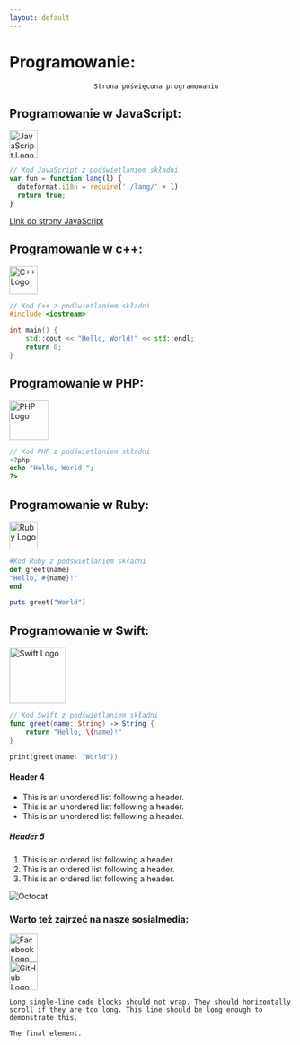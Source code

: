 ```yaml
---
layout: default
---
```


# Programowanie:

````
                     Strona poświęcona programowaniu 

````

## Programowanie w JavaScript:
<img src="https://upload.wikimedia.org/wikipedia/commons/9/99/Unofficial_JavaScript_logo_2.svg" alt="JavaScript Logo" width="50">

```js
// Kod JavaScript z podświetlaniem składni
var fun = function lang(l) {
  dateformat.i18n = require('./lang/' + l)
  return true;
}
```
[Link do strony JavaScript](StronaJs.html)
## Programowanie w c++:
<img src="https://upload.wikimedia.org/wikipedia/commons/1/18/ISO_C%2B%2B_Logo.svg" alt="C++ Logo" width="50">

```cpp
// Kod C++ z podświetlaniem składni
#include <iostream>

int main() {
    std::cout << "Hello, World!" << std::endl;
    return 0;
}
```
## Programowanie w PHP:
<img src="https://upload.wikimedia.org/wikipedia/commons/2/27/PHP-logo.svg" alt="PHP Logo" width="70">

```php
// Kod PHP z podświetlaniem składni
<?php
echo "Hello, World!";
?>

```

## Programowanie w Ruby:
<img src="https://upload.wikimedia.org/wikipedia/commons/7/73/Ruby_logo.svg" alt="Ruby Logo" width="50">

```ruby
#Kod Ruby z podświetlaniem składni
def greet(name)
"Hello, #{name}!"
end

puts greet("World")
``` 
## Programowanie w Swift:
<img src="https://upload.wikimedia.org/wikipedia/commons/9/9d/Swift_logo.svg" alt="Swift Logo" width="100">

```swift
// Kod Swift z podświetlaniem składni
func greet(name: String) -> String {
    return "Hello, \(name)!"
}

print(greet(name: "World"))
```  

#### Header 4

*   This is an unordered list following a header.
*   This is an unordered list following a header.
*   This is an unordered list following a header.

##### Header 5

1.  This is an ordered list following a header.
2.  This is an ordered list following a header.
3.  This is an ordered list following a header.


![Octocat](https://github.githubassets.com/images/icons/emoji/octocat.png)
### Warto też zajrzeć na nasze sosialmedia:
<a href="https://www.facebook.com/KOLBUSZOWAZST/">
    <img src="https://upload.wikimedia.org/wikipedia/commons/5/51/Facebook_f_logo_%282019%29.svg" alt="Facebook Logo" width="50">
</a>
<br>
<a href="https://bartdurak.github.io/1a/">
    <img src="https://octodex.github.com/images/original.png" alt="GitHub Logo" width="50">
</a>


```
Long single-line code blocks should not wrap. They should horizontally scroll if they are too long. This line should be long enough to demonstrate this.
```

```
The final element.
```
